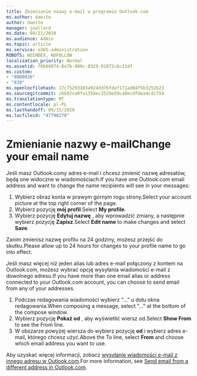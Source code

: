 ```yaml
---
title: Zmienianie nazwy e-mail w programie Outlook.com
ms.author: daeite
author: daeite
manager: joallard
ms.date: 04/21/2020
ms.audience: Admin
ms.topic: article
ms.service: o365-administration
ROBOTS: NOINDEX, NOFOLLOW
localization_priority: Normal
ms.assetid: f0b69874-8a7b-480c-8329-01872c6c21df
ms.custom:
- "8000036"
- "838"
ms.openlocfilehash: 17c75293103a924dd76fdaf171ad04f5b3252b23
ms.sourcegitcommit: c6692ce0fa1358ec3529e59ca0ecdfdea4cdc759
ms.translationtype: MT
ms.contentlocale: pl-PL
ms.lasthandoff: 09/15/2020
ms.locfileid: "47798278"
---
```

# <a name="change-your-email-name"></a><span data-ttu-id="464e9-102">Zmienianie nazwy e-mail</span><span class="sxs-lookup"><span data-stu-id="464e9-102">Change your email name</span></span>

<span data-ttu-id="464e9-103">Jeśli masz Outlook.comy adres e-mail i chcesz zmienić nazwę adresatów, będą one widoczne w wiadomościach:</span><span class="sxs-lookup"><span data-stu-id="464e9-103">If you have one Outlook.com email address and want to change the name recipients will see in your messages:</span></span>
  
1. <span data-ttu-id="464e9-104">Wybierz obraz konta w prawym górnym rogu strony.</span><span class="sxs-lookup"><span data-stu-id="464e9-104">Select your account picture at the top right corner of the page.</span></span>
2. <span data-ttu-id="464e9-105">Wybierz pozycję **mój profil**.</span><span class="sxs-lookup"><span data-stu-id="464e9-105">Select **My profile**.</span></span>
3. <span data-ttu-id="464e9-106">Wybierz pozycję **Edytuj nazwę** , aby wprowadzić zmiany, a następnie wybierz pozycję **Zapisz**.</span><span class="sxs-lookup"><span data-stu-id="464e9-106">Select **Edit name** to make changes and select **Save**.</span></span>

<span data-ttu-id="464e9-107">Zanim zmienisz nazwę profilu na 24 godziny, możesz przejść do skutku.</span><span class="sxs-lookup"><span data-stu-id="464e9-107">Please allow up to 24 hours for changes to your profile name to go into effect.</span></span>
  
<span data-ttu-id="464e9-108">Jeśli masz więcej niż jeden alias lub adres e-mail połączony z kontem na Outlook.com, możesz wybrać opcję wysyłania wiadomości e-mail z dowolnego adresu.</span><span class="sxs-lookup"><span data-stu-id="464e9-108">If you have more than one email alias or address connected to your Outlook.com account, you can choose to send email from any of your addresses.</span></span>
  
1. <span data-ttu-id="464e9-109">Podczas redagowania wiadomości wybierz "..." u dołu okna redagowania.</span><span class="sxs-lookup"><span data-stu-id="464e9-109">When composing a message, select "..." at the bottom of the compose window.</span></span>
1. <span data-ttu-id="464e9-110">Wybierz pozycję **Pokaż od** , aby wyświetlić wiersz od.</span><span class="sxs-lookup"><span data-stu-id="464e9-110">Select **Show From** to see the From line.</span></span>
1. <span data-ttu-id="464e9-111">W obszarze powyżej wiersza do wybierz pozycję **od** i wybierz adres e-mail, którego chcesz użyć.</span><span class="sxs-lookup"><span data-stu-id="464e9-111">Above the To line, select **From** and choose which email address you want to use.</span></span>

<span data-ttu-id="464e9-112">Aby uzyskać więcej informacji, zobacz [wysyłanie wiadomości e-mail z innego adresu w Outlook.com](https://support.office.com/article/ccba89cb-141c-4a36-8c56-6d16a8556d2e?wt.mc_id=Office_Outlook_com_Alchemy).</span><span class="sxs-lookup"><span data-stu-id="464e9-112">For more information, see [Send email from a different address in Outlook.com](https://support.office.com/article/ccba89cb-141c-4a36-8c56-6d16a8556d2e?wt.mc_id=Office_Outlook_com_Alchemy).</span></span>